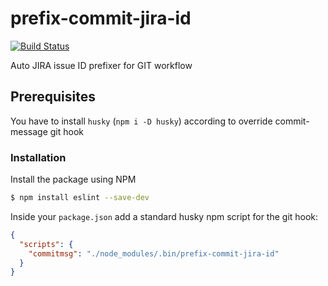 prefix-commit-jira-id
=====================

[![Build Status](https://travis-ci.org/dmitry-mashkov/prefix-commit-jira-id.svg?branch=master)](https://travis-ci.org/dmitry-mashkov/prefix-commit-jira-id)

Auto JIRA issue ID prefixer for GIT workflow

## Prerequisites

You have to install `husky` (`npm i -D husky`) according to override commit-message git hook 

### Installation

Install the package using NPM

```sh
$ npm install eslint --save-dev
```

Inside your `package.json` add a standard husky npm script for the git hook:

```json
{
  "scripts": {
    "commitmsg": "./node_modules/.bin/prefix-commit-jira-id"
  }
}
```
